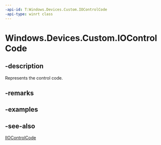 ```yaml
---
-api-id: T:Windows.Devices.Custom.IOControlCode
-api-type: winrt class
---
```


<!-- Class syntax.
public class IOControlCode : Windows.Devices.Custom.IIOControlCode
-->

# Windows.Devices.Custom.IOControlCode

## -description
Represents the control code.

## -remarks

## -examples

## -see-also
[IIOControlCode](iiocontrolcode.md)